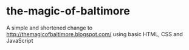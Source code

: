 # the-magic-of-baltimore

A simple and shortened change to http://themagicofbaltimore.blogspot.com/ using basic HTML, CSS and JavaScript
